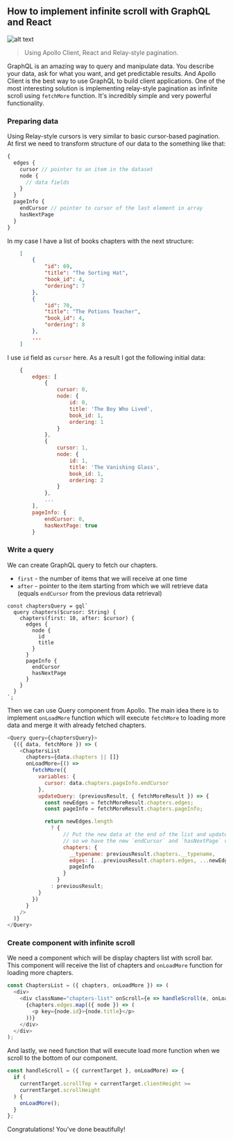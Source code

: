 ## How to implement infinite scroll with GraphQL and React

![alt text](https://cdn.searchenginejournal.com/wp-content/uploads/2014/02/infinite-scrolling1.jpg 'Infinite Scroll')

> Using Apollo Client, React and Relay-style pagination.

GraphQL is an amazing way to query and manipulate data. You describe your data, ask for what you want, and get predictable results. And Apollo Client is the best way to use GraphQL to build client applications. One of the most interesting solution is implementing relay-style pagination as infinite scroll using `fetchMore` function. It's incredibly simple and very powerful functionality.

### Preparing data

Using Relay-style cursors is very similar to basic cursor-based pagination.
At first we need to transform structure of our data to the something like that:

```js
{
  edges {
    cursor // pointer to an item in the dataset
    node {
      // data fields
    }
  }
  pageInfo {
    endCursor // pointer to cursor of the last element in array
    hasNextPage
  }
}
```

In my case I have a list of books chapters with the next structure:

```json
    [
        {
            "id": 69,
            "title": "The Sorting Hat",
            "book_id": 4,
            "ordering": 7
        },
        {
            "id": 70,
            "title": "The Potions Teacher",
            "book_id": 4,
            "ordering": 8
        },
        ...
    ]
```

I use `id` field as `cursor` here.
As a result I got the following initial data:

```js
    {
        edges: [
            {
                cursor: 0,
                node: {
                    id: 0,
                    title: 'The Boy Who Lived',
                    book_id: 1,
                    ordering: 1
                }
            },
            {
                cursor: 1,
                node: {
                    id: 1,
                    title: 'The Vanishing Glass',
                    book_id: 1,
                    ordering: 2
                }
            },
            ...
        ],
        pageInfo: {
            endCursor: 0,
            hasNextPage: true
        }
```

### Write a query

We can create GraphQL query to fetch our chapters.

- `first` - the number of items that we will receive at one time
- `after` - pointer to the item starting from which we will retrieve data (equals `endCursor` from the previous data retrieval)

```
const chaptersQuery = gql`
  query chapters($cursor: String) {
    chapters(first: 10, after: $cursor) {
      edges {
        node {
          id
          title
        }
      }
      pageInfo {
        endCursor
        hasNextPage
      }
    }
  }
`;
```

Then we can use Query component from Apollo. The main idea there is to implement `onLoadMore` function which will execute `fetchMore` to loading more data and merge it with already fetched chapters.

```js
<Query query={chaptersQuery}>
  {({ data, fetchMore }) => (
    <ChaptersList
      chapters={data.chapters || []}
      onLoadMore={() =>
        fetchMore({
          variables: {
            cursor: data.chapters.pageInfo.endCursor
          },
          updateQuery: (previousResult, { fetchMoreResult }) => {
            const newEdges = fetchMoreResult.chapters.edges;
            const pageInfo = fetchMoreResult.chapters.pageInfo;

            return newEdges.length
              ? {
                  // Put the new data at the end of the list and update `pageInfo`
                  // so we have the new `endCursor` and `hasNextPage` values
                  chapters: {
                    __typename: previousResult.chapters.__typename,
                    edges: [...previousResult.chapters.edges, ...newEdges],
                    pageInfo
                  }
                }
              : previousResult;
          }
        })
      }
    />
  )}
</Query>
```

### Create component with infinite scroll

We need a component which will be display chapters list with scroll bar. This component will receive the list of chapters and `onLoadMore` function for loading more chapters.

```js
const ChaptersList = ({ chapters, onLoadMore }) => (
  <div>
    <div className="chapters-list" onScroll={e => handleScroll(e, onLoadMore)}>
      {chapters.edges.map(({ node }) => (
        <p key={node.id}>{node.title}</p>
      ))}
    </div>
  </div>
);
```

And lastly, we need function that will execute load more function when we scroll to the bottom of our component.

```js
const handleScroll = ({ currentTarget }, onLoadMore) => {
  if (
    currentTarget.scrollTop + currentTarget.clientHeight >=
    currentTarget.scrollHeight
  ) {
    onLoadMore();
  }
};
```

Congratulations! You've done beautifully!
